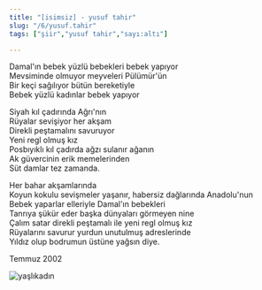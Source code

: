 ```yaml
---
title: "[isimsiz] - yusuf tahir" 
slug: "/6/yusuf.tahir"
tags: ["şiir","yusuf tahir","sayı:altı"]

---
```

Damal'ın bebek yüzlü bebekleri bebek yapıyor  
Mevsiminde olmuyor meyveleri Pülümür'ün  
Bir keçi sağılıyor bütün bereketiyle  
Bebek yüzlü kadınlar bebek yapıyor

Siyah kıl çadırında Ağrı'nın  
Rüyalar sevişiyor her akşam  
Direkli peştamalını savuruyor  
Yeni regl olmuş kız  
Posbıyıklı kıl çadırda ağzı sulanır ağanın  
Ak güvercinin erik memelerinden  
Süt damlar tez zamanda.

Her bahar akşamlarında  
Koyun kokulu sevişmeler yaşanır, habersiz dağlarında Anadolu'nun  
Bebek yaparlar elleriyle Damal'ın bebekleri  
Tanrıya şükür eder başka dünyaları görmeyen nine  
Çalım satar direkli peştamalı ile yeni regl olmuş kız  
Rüyalarını savurur yurdun unutulmuş adreslerinde  
Yıldız olup bodrumun üstüne yağsın diye.

Temmuz 2002

![yaşlıkadın](/img/ky06_07_tayfunisildar.jpg)
